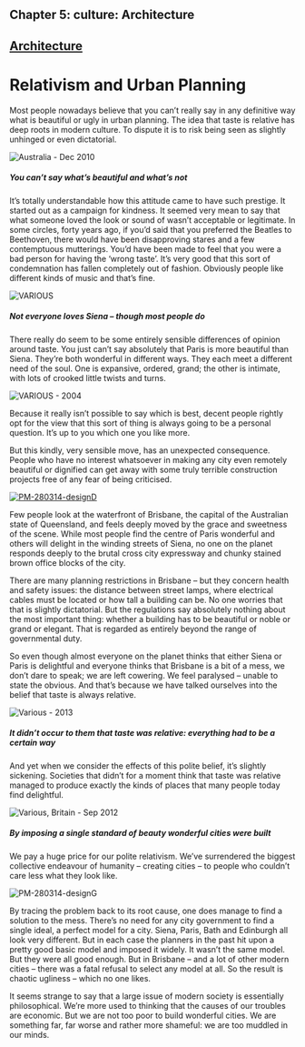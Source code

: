 Chapter  5: culture: Architecture
--------------------------------

[Architecture](../category/culture/architecture/index.html)
-----------------------------------------------------------

Relativism and Urban Planning
=============================

Most people nowadays believe that you can’t really say in any definitive way what is beautiful or ugly in urban planning. The idea that taste is relative has deep roots in modern culture. To dispute it is to risk being seen as slightly unhinged or even dictatorial.

![Australia - Dec 2010](http://i2.wp.com/www.thebookoflife.org/wp-content/uploads/2014/09/PM-280314-designA.jpg)

##### You can’t say what’s beautiful and what’s not

<span class="s1">It’s totally understandable how this attitude came to have such prestige. It started out as a campaign for kindness. It seemed very mean to say that what someone loved the look or sound of wasn’t acceptable or legitimate. In some circles, forty years ago, if you’d said that you preferred the Beatles to Beethoven, there would have been disapproving stares and a few contemptuous mutterings. You’d have been made to feel that you were a bad person for having the ‘wrong taste’. It’s very good that this sort of condemnation has fallen completely out of fashion. Obviously people like different kinds of music and that’s fine.</span>

![VARIOUS](http://i2.wp.com/www.thebookoflife.org/wp-content/uploads/2014/09/PM-280314-designB.jpg)

##### <span class="s1">Not everyone loves Siena – though most people do</span>

<span class="s1">There really do seem to be some entirely sensible differences of opinion around taste. You just can’t say absolutely that Paris is more beautiful than Siena. They’re both wonderful in different ways. They each meet a different need of the soul. One is expansive, ordered, grand; the other is intimate, with lots of crooked little twists and turns.</span>

![VARIOUS - 2004](http://i0.wp.com/www.thebookoflife.org/wp-content/uploads/2014/09/PM-280314-designC.jpg)

<span class="s1">Because it really isn’t possible to say which is best, decent people rightly opt for the view that this sort of thing is always going to be a personal question. It’s up to you which one you like more.</span>

<span class="s1">But this kindly, very sensible move, has an unexpected consequence. People who have no interest whatsoever in making any city even remotely beautiful or dignified can get away with some truly terrible construction projects free of any fear of being criticised.</span>

[![PM-280314-designD](http://i1.wp.com/www.thebookoflife.org/wp-content/uploads/2014/10/PM-280314-designD.jpg?resize=635%2C404)](http://i0.wp.com/www.thebookoflife.org/wp-content/uploads/2014/10/PM-280314-designD.jpg)

Few people look at the waterfront of Brisbane, the capital of the Australian state of Queensland, and feels deeply moved by the grace and sweetness of the scene. While most people find the centre of Paris wonderful and others will delight in the winding streets of Siena, no one on the planet responds deeply to the brutal cross city expressway and chunky stained brown office blocks of the city.

<span class="s1">There are many planning restrictions in Brisbane – but they concern health and safety issues: the distance between street lamps, where electrical cables must be located or how tall a building can be. No one worries that that is slightly dictatorial. But the regulations say absolutely nothing about the most important thing: whether a building has to be beautiful or noble or grand or elegant. That is regarded as entirely beyond the range of governmental duty.</span>

<span class="s1">So even though almost everyone on the planet thinks that either Siena or Paris is delightful and everyone thinks that Brisbane is a bit of a mess, we don’t dare to speak; we are left cowering. We feel paralysed – unable to state the obvious. And that’s because we have talked ourselves into the belief that taste is always relative.</span>

![Various - 2013](http://i1.wp.com/www.thebookoflife.org/wp-content/uploads/2014/09/PM-280314-designE.jpg)

##### <span class="s1">It didn’t occur to them that taste was relative: everything had to be a certain way</span>

<span class="s1">And yet when we consider the effects of this polite belief, it’s slightly sickening. Societies that didn’t for a moment think that taste was relative managed to produce exactly the kinds of places that many people today find delightful.</span>

![Various, Britain - Sep 2012](http://i1.wp.com/www.thebookoflife.org/wp-content/uploads/2014/09/PM-280314-designF.jpg)

##### <span class="s1">By imposing a single standard of beauty wonderful cities were built</span>

<span class="s1">We pay a huge price for our polite relativism. We’ve surrendered the biggest collective endeavour of humanity – creating cities – to people who couldn’t care less what they look like.</span>

![PM-280314-designG](http://i1.wp.com/www.thebookoflife.org/wp-content/uploads/2014/09/PM-280314-designG.jpg)

<span class="s1">By tracing the problem back to its root cause, one does manage to find a solution to the mess. There’s no need for any city government to find a single ideal, a perfect model for a city. Siena, Paris, Bath and Edinburgh all look very different. But in each case the planners in the past hit upon a pretty good basic model and imposed it widely. It wasn’t the same model. But they were all good enough. But in Brisbane – and a lot of other modern cities – there was a fatal refusal to select any model at all. So the result is chaotic ugliness – which no one likes.</span>

<span class="s1">It seems strange to say that a large issue of modern society is essentially philosophical. We’re more used to thinking that the causes of our troubles are economic. But we are not too poor to build wonderful cities. We are something far, far worse and rather more shameful: we are too muddled in our minds.</span>

